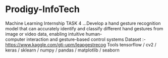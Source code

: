 # Prodigy-InfoTech
Machine Learning Internship
TASK 4 
...Develop a hand gesture recognition model that can accurately identify and classify different hand gestures from image or video data, enabling intuitive human-    
      computer interaction and gesture-based control systems
Dataset :-
           https://www.kaggle.com/gti-upm/leapgestrecog
Tools 
     tensorflow / cv2 / keras / sklearn / numpy / pandas / matplotlib / seaborn
